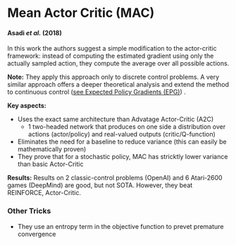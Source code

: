 # Mean Actor Critic (MAC)
#### Asadi *et al.* (2018)

In this work the authors suggest a simple modification to the actor-critic framework: instead of computing the estimated gradient using only the actually sampled action, they compute the average over all possible actions.

**Note:** They apply this approach only to discrete control problems. A very similar approach offers a deeper theoretical analysis and extend the method to continuous control ([see Expected Policy Gradients (EPG)](https://arxiv.org/abs/1706.05374)) .

**Key aspects:**
* Uses the exact same architecture than Advatage Actor-Critic (A2C)
  * 1 two-headed network that produces on one side a distribution over actions (actor/policy) and real-valued outputs (critic/Q-function)
* Eliminates the need for a baseline to reduce variance (this can easily be mathematically proven)
* They prove that for a stochastic policy, MAC has stricktly lower variance than basic Actor-Critic

**Results:** Results on 2 classic-control problems (OpenAI) and 6 Atari-2600 games (DeepMind) are good, but not SOTA. However, they beat REINFORCE, Actor-Critic.

### Other Tricks
* They use an entropy term in the objective function to prevet premature convergence
